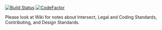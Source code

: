 [![Build Status](https://travis-ci.com/ionwyn/percify-dashboard.svg?token=P65GparrUkAXyzPjy6ni&branch=dev/ionwyn)](https://travis-ci.com/ionwyn/percify-dashboard)  [![CodeFactor](https://www.codefactor.io/repository/github/ionwyn/percify-dashboard/badge)](https://www.codefactor.io/repository/github/ionwyn/percify-dashboard)

Please look at Wiki for notes about Intersect, Legal and Coding Standards, Contributing, and Design Standards.
